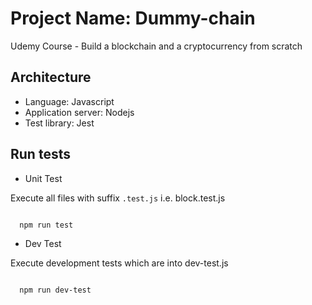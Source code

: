 # Project Name: Dummy-chain

Udemy Course - Build a blockchain and a cryptocurrency from scratch

## Architecture

* Language: Javascript 
* Application server: Nodejs
* Test library: Jest

## Run tests

* Unit Test

Execute all files with suffix `.test.js` i.e. block.test.js

<code>
  npm run test
</code>

* Dev Test

Execute development tests which are into dev-test.js

<code>
  npm run dev-test
</code>

